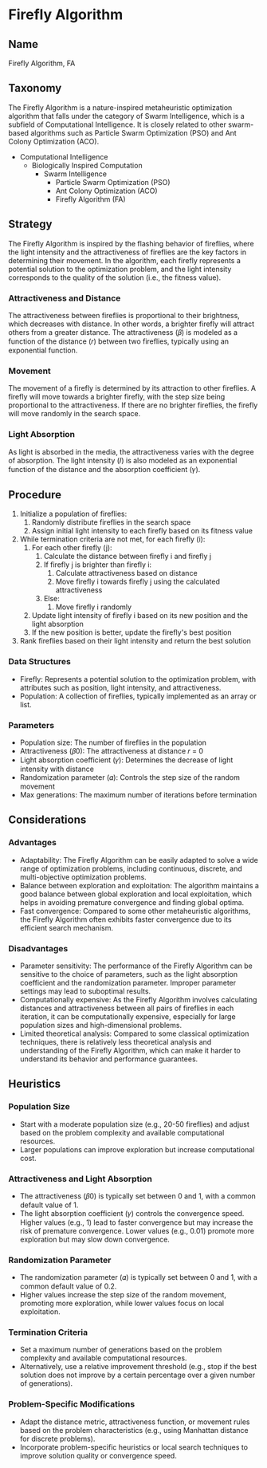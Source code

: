 # Firefly Algorithm

## Name

Firefly Algorithm, FA

## Taxonomy

The Firefly Algorithm is a nature-inspired metaheuristic optimization algorithm that falls under the category of Swarm Intelligence, which is a subfield of Computational Intelligence. It is closely related to other swarm-based algorithms such as Particle Swarm Optimization (PSO) and Ant Colony Optimization (ACO).

- Computational Intelligence
  - Biologically Inspired Computation
    - Swarm Intelligence
      - Particle Swarm Optimization (PSO)
      - Ant Colony Optimization (ACO)
      - Firefly Algorithm (FA)

## Strategy

The Firefly Algorithm is inspired by the flashing behavior of fireflies, where the light intensity and the attractiveness of fireflies are the key factors in determining their movement. In the algorithm, each firefly represents a potential solution to the optimization problem, and the light intensity corresponds to the quality of the solution (i.e., the fitness value).

### Attractiveness and Distance

The attractiveness between fireflies is proportional to their brightness, which decreases with distance. In other words, a brighter firefly will attract others from a greater distance. The attractiveness (𝛽) is modeled as a function of the distance (𝑟) between two fireflies, typically using an exponential function.

### Movement

The movement of a firefly is determined by its attraction to other fireflies. A firefly will move towards a brighter firefly, with the step size being proportional to the attractiveness. If there are no brighter fireflies, the firefly will move randomly in the search space.

### Light Absorption

As light is absorbed in the media, the attractiveness varies with the degree of absorption. The light intensity (𝐼) is also modeled as an exponential function of the distance and the absorption coefficient (𝛾).

## Procedure

1. Initialize a population of fireflies:
   1. Randomly distribute fireflies in the search space
   2. Assign initial light intensity to each firefly based on its fitness value
2. While termination criteria are not met, for each firefly (i):
   1. For each other firefly (j):
      1. Calculate the distance between firefly i and firefly j
      2. If firefly j is brighter than firefly i:
         1. Calculate attractiveness based on distance
         2. Move firefly i towards firefly j using the calculated attractiveness
      3. Else:
         1. Move firefly i randomly
   2. Update light intensity of firefly i based on its new position and the light absorption
   3. If the new position is better, update the firefly's best position
3. Rank fireflies based on their light intensity and return the best solution

### Data Structures

- Firefly: Represents a potential solution to the optimization problem, with attributes such as position, light intensity, and attractiveness.
- Population: A collection of fireflies, typically implemented as an array or list.

### Parameters

- Population size: The number of fireflies in the population
- Attractiveness (𝛽0): The attractiveness at distance 𝑟 = 0
- Light absorption coefficient (𝛾): Determines the decrease of light intensity with distance
- Randomization parameter (𝛼): Controls the step size of the random movement
- Max generations: The maximum number of iterations before termination

## Considerations

### Advantages

- Adaptability: The Firefly Algorithm can be easily adapted to solve a wide range of optimization problems, including continuous, discrete, and multi-objective optimization problems.
- Balance between exploration and exploitation: The algorithm maintains a good balance between global exploration and local exploitation, which helps in avoiding premature convergence and finding global optima.
- Fast convergence: Compared to some other metaheuristic algorithms, the Firefly Algorithm often exhibits faster convergence due to its efficient search mechanism.

### Disadvantages

- Parameter sensitivity: The performance of the Firefly Algorithm can be sensitive to the choice of parameters, such as the light absorption coefficient and the randomization parameter. Improper parameter settings may lead to suboptimal results.
- Computationally expensive: As the Firefly Algorithm involves calculating distances and attractiveness between all pairs of fireflies in each iteration, it can be computationally expensive, especially for large population sizes and high-dimensional problems.
- Limited theoretical analysis: Compared to some classical optimization techniques, there is relatively less theoretical analysis and understanding of the Firefly Algorithm, which can make it harder to understand its behavior and performance guarantees.

## Heuristics

### Population Size

- Start with a moderate population size (e.g., 20-50 fireflies) and adjust based on the problem complexity and available computational resources.
- Larger populations can improve exploration but increase computational cost.

### Attractiveness and Light Absorption

- The attractiveness (𝛽0) is typically set between 0 and 1, with a common default value of 1.
- The light absorption coefficient (𝛾) controls the convergence speed. Higher values (e.g., 1) lead to faster convergence but may increase the risk of premature convergence. Lower values (e.g., 0.01) promote more exploration but may slow down convergence.

### Randomization Parameter

- The randomization parameter (𝛼) is typically set between 0 and 1, with a common default value of 0.2.
- Higher values increase the step size of the random movement, promoting more exploration, while lower values focus on local exploitation.

### Termination Criteria

- Set a maximum number of generations based on the problem complexity and available computational resources.
- Alternatively, use a relative improvement threshold (e.g., stop if the best solution does not improve by a certain percentage over a given number of generations).

### Problem-Specific Modifications

- Adapt the distance metric, attractiveness function, or movement rules based on the problem characteristics (e.g., using Manhattan distance for discrete problems).
- Incorporate problem-specific heuristics or local search techniques to improve solution quality or convergence speed.
